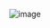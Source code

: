 ![image](https://user-images.githubusercontent.com/72289126/161432757-abd08e94-4bfb-4a05-9024-8e5b7a6b4537.png)
